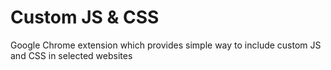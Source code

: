 Custom JS & CSS
=================

Google Chrome extension which provides simple way to include custom JS and CSS in selected websites
